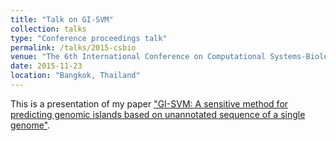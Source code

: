```yaml
---
title: "Talk on GI-SVM"
collection: talks
type: "Conference proceedings talk"
permalink: /talks/2015-csbio
venue: "The 6th International Conference on Computational Systems-Biology and Bioinformatics (CSBio)"
date: 2015-11-23
location: "Bangkok, Thailand"
---
```


This is a presentation of my paper ["GI-SVM: A sensitive method for predicting genomic islands based on unannotated sequence of a single genome"](https://www.worldscientific.com/doi/abs/10.1142/S0219720016400035).
